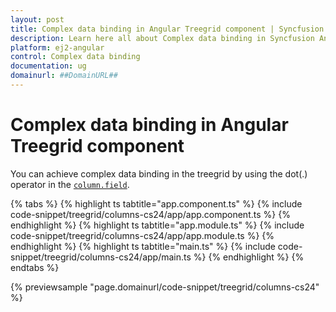 ```yaml
---
layout: post
title: Complex data binding in Angular Treegrid component | Syncfusion
description: Learn here all about Complex data binding in Syncfusion Angular Treegrid component of Syncfusion Essential JS 2 and more.
platform: ej2-angular
control: Complex data binding 
documentation: ug
domainurl: ##DomainURL##
---
```


# Complex data binding in Angular Treegrid component

You can achieve complex data binding in the treegrid by using the dot(.) operator in the [`column.field`](https://ej2.syncfusion.com/angular/documentation/api/treegrid/column/#field).

{% tabs %}
{% highlight ts tabtitle="app.component.ts" %}
{% include code-snippet/treegrid/columns-cs24/app/app.component.ts %}
{% endhighlight %}
{% highlight ts tabtitle="app.module.ts" %}
{% include code-snippet/treegrid/columns-cs24/app/app.module.ts %}
{% endhighlight %}
{% highlight ts tabtitle="main.ts" %}
{% include code-snippet/treegrid/columns-cs24/app/main.ts %}
{% endhighlight %}
{% endtabs %}
  
{% previewsample "page.domainurl/code-snippet/treegrid/columns-cs24" %}